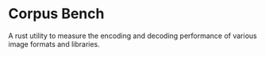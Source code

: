 # Corpus Bench

A rust utility to measure the encoding and decoding performance of various image
formats and libraries.